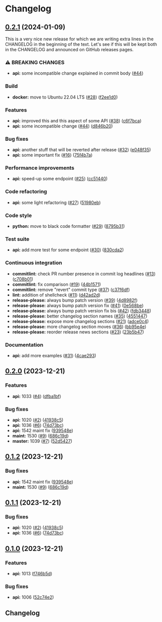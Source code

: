 # Changelog

## [0.2.1](https://github.com/tiborsimko/release-please-test/compare/0.2.0...0.2.1) (2024-01-09)

This is a very nice new release for which we are writing extra lines in the
CHANGELOG in the beginning of the text. Let's see if this will be kept both in
the CHANGELOG and announced on GitHub releases pages.

### ⚠ BREAKING CHANGES

* **api:** some incompatible change explained in commit body ([#44](https://github.com/tiborsimko/release-please-test/issues/44))

### Build

* **docker:** move to Ubuntu 22.04 LTS ([#28](https://github.com/tiborsimko/release-please-test/issues/28)) ([f2ee1d0](https://github.com/tiborsimko/release-please-test/commit/f2ee1d0e0b02b065a274906e98711677ca546015))


### Features

* **api:** improved this and this aspect of some API ([#38](https://github.com/tiborsimko/release-please-test/issues/38)) ([c6f7bca](https://github.com/tiborsimko/release-please-test/commit/c6f7bca813798a4961a3790af9201c9c05fc28ea))
* **api:** some incompatible change ([#44](https://github.com/tiborsimko/release-please-test/issues/44)) ([d846b20](https://github.com/tiborsimko/release-please-test/commit/d846b20e0d54dd857082d392fdb9b2120a19838a))


### Bug fixes

* **api:** another stuff that will be reverted after release ([#32](https://github.com/tiborsimko/release-please-test/issues/32)) ([e048f35](https://github.com/tiborsimko/release-please-test/commit/e048f3595ed54fa071b37eb0d3c309a6e3ad7c21))
* **api:** some important fix ([#16](https://github.com/tiborsimko/release-please-test/issues/16)) ([75f4b7a](https://github.com/tiborsimko/release-please-test/commit/75f4b7a666a3237ee766b084fd00a1b9e453b6a1))


### Performance improvements

* **api:** speed-up some endpoint ([#25](https://github.com/tiborsimko/release-please-test/issues/25)) ([cc51440](https://github.com/tiborsimko/release-please-test/commit/cc5144003bf297e7732e281904f70f5e76e7d6de))


### Code refactoring

* **api:** some light refactoring ([#27](https://github.com/tiborsimko/release-please-test/issues/27)) ([51980eb](https://github.com/tiborsimko/release-please-test/commit/51980ebb2d657bf51877c3ec05e0d53a632a95a0))


### Code style

* **python:** move to black code formatter ([#29](https://github.com/tiborsimko/release-please-test/issues/29)) ([8795b31](https://github.com/tiborsimko/release-please-test/commit/8795b31772a0c179c3602c2da8fad947928a6390))


### Test suite

* **api:** add more test for some endpoint ([#30](https://github.com/tiborsimko/release-please-test/issues/30)) ([830cda2](https://github.com/tiborsimko/release-please-test/commit/830cda299a69fa8ee89558f51809f7bb9fe303f0))


### Continuous integration

* **commitlint:** check PR number presence in commit log headlines ([#13](https://github.com/tiborsimko/release-please-test/issues/13)) ([c708b01](https://github.com/tiborsimko/release-please-test/commit/c708b019c35d339dec6f7bc857bbc570ced3af05))
* **commitlint:** fix comparison ([#19](https://github.com/tiborsimko/release-please-test/issues/19)) ([44b1571](https://github.com/tiborsimko/release-please-test/commit/44b157191040726a51afcbbc495e838ab35933b3))
* **commitlint:** remove "revert" commit type ([#37](https://github.com/tiborsimko/release-please-test/issues/37)) ([c37f6df](https://github.com/tiborsimko/release-please-test/commit/c37f6df3e2100d4290be6be5b2f09966a3c336d6))
* **lint:** addition of shellcheck ([#11](https://github.com/tiborsimko/release-please-test/issues/11)) ([d42ad2d](https://github.com/tiborsimko/release-please-test/commit/d42ad2d90752b1ea585b7aa9e8c3908ca0c87db9))
* **release-please:** always bump patch version ([#39](https://github.com/tiborsimko/release-please-test/issues/39)) ([4d8982f](https://github.com/tiborsimko/release-please-test/commit/4d8982f0bcaeba5485fa7131b6a0869b28c4fa9d))
* **release-please:** always bump patch version fix ([#41](https://github.com/tiborsimko/release-please-test/issues/41)) ([0e568be](https://github.com/tiborsimko/release-please-test/commit/0e568bea99e7b4e5a64ee5f9cf49a7bb13305182))
* **release-please:** always bump patch version fix bis ([#42](https://github.com/tiborsimko/release-please-test/issues/42)) ([fdb3448](https://github.com/tiborsimko/release-please-test/commit/fdb34488f448fa003c92414210dbcdfbfe212cbf))
* **release-please:** better changelog section names ([#35](https://github.com/tiborsimko/release-please-test/issues/35)) ([4551447](https://github.com/tiborsimko/release-please-test/commit/45514472da4e1ab67a1704578a73f59e984785cd))
* **release-please:** expose more changelog sections ([#21](https://github.com/tiborsimko/release-please-test/issues/21)) ([adce0c4](https://github.com/tiborsimko/release-please-test/commit/adce0c4c83f173132c8a6ac8a43e454cabd38455))
* **release-please:** more changelog section moves ([#36](https://github.com/tiborsimko/release-please-test/issues/36)) ([bb95e4e](https://github.com/tiborsimko/release-please-test/commit/bb95e4eb5a8b012cbda1b781845b1f1e67f23ed1))
* **release-please:** reorder release news sections ([#23](https://github.com/tiborsimko/release-please-test/issues/23)) ([23b5b47](https://github.com/tiborsimko/release-please-test/commit/23b5b47ca9db079dd11a2b3ff7de615c9621bc0a))


### Documentation

* **api:** add more examples ([#31](https://github.com/tiborsimko/release-please-test/issues/31)) ([4cae293](https://github.com/tiborsimko/release-please-test/commit/4cae293f11234fba2d328f3c7e60edabee6c2767))

## [0.2.0](https://github.com/tiborsimko/release-please-test/compare/v0.1.0...0.2.0) (2023-12-21)


### Features

* **api:** 1033 ([#4](https://github.com/tiborsimko/release-please-test/issues/4)) ([dfba1bf](https://github.com/tiborsimko/release-please-test/commit/dfba1bf6a7804ee72ddd25516d1736136d4def30))


### Bug fixes

* **api:** 1020 ([#2](https://github.com/tiborsimko/release-please-test/issues/2)) ([41938c5](https://github.com/tiborsimko/release-please-test/commit/41938c5e2a7bf6dfa9bb8e8090ffeebcbd1a899b))
* **api:** 1036 ([#6](https://github.com/tiborsimko/release-please-test/issues/6)) ([74d73bc](https://github.com/tiborsimko/release-please-test/commit/74d73bcce4855a6f4eb176847038a72e87c6dd6b))
* **api:** 1542 maint fix ([939548e](https://github.com/tiborsimko/release-please-test/commit/939548ec54f544df579642a82321f9a90198a745))
* **maint:** 1530 ([#9](https://github.com/tiborsimko/release-please-test/issues/9)) ([686c19d](https://github.com/tiborsimko/release-please-test/commit/686c19d72f95028d2691deb3c80a66030d275d6a))
* **master:** 1039 ([#7](https://github.com/tiborsimko/release-please-test/issues/7)) ([52d5427](https://github.com/tiborsimko/release-please-test/commit/52d5427f6bde68b18c8f5b939380fe2560086e53))

## [0.1.2](https://github.com/tiborsimko/release-please-test/compare/v0.1.1...0.1.2) (2023-12-21)


### Bug fixes

* **api:** 1542 maint fix ([939548e](https://github.com/tiborsimko/release-please-test/commit/939548ec54f544df579642a82321f9a90198a745))
* **maint:** 1530 ([#9](https://github.com/tiborsimko/release-please-test/issues/9)) ([686c19d](https://github.com/tiborsimko/release-please-test/commit/686c19d72f95028d2691deb3c80a66030d275d6a))

## [0.1.1](https://github.com/tiborsimko/release-please-test/compare/v0.1.0...v0.1.1) (2023-12-21)


### Bug fixes

* **api:** 1020 ([#2](https://github.com/tiborsimko/release-please-test/issues/2)) ([41938c5](https://github.com/tiborsimko/release-please-test/commit/41938c5e2a7bf6dfa9bb8e8090ffeebcbd1a899b))
* **api:** 1036 ([#6](https://github.com/tiborsimko/release-please-test/issues/6)) ([74d73bc](https://github.com/tiborsimko/release-please-test/commit/74d73bcce4855a6f4eb176847038a72e87c6dd6b))

## [0.1.0](https://github.com/tiborsimko/release-please-test/compare/v0.0.1...v0.1.0) (2023-12-21)


### Features

* **api:** 1013 ([f746b5d](https://github.com/tiborsimko/release-please-test/commit/f746b5dce75b0245df6154c7a510c472f1dd6669))


### Bug fixes

* **api:** 1006 ([52c74e2](https://github.com/tiborsimko/release-please-test/commit/52c74e27a3c4ebeb40b0c8fa88d6b219a5dd1bf9))

## Changelog
